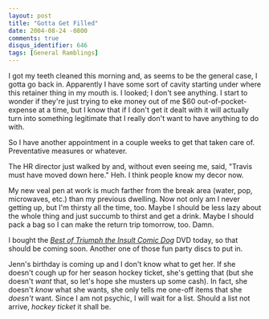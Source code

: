 ```yaml
---
layout: post
title: "Gotta Get Filled"
date: 2004-08-24 -0800
comments: true
disqus_identifier: 646
tags: [General Ramblings]
---
```

I got my teeth cleaned this morning and, as seems to be the general
case, I gotta go back in. Apparently I have some sort of cavity starting
under where this retainer thing in my mouth is. I looked; I don't see
anything. I start to wonder if they're just trying to eke money out of
me $60 out-of-pocket-expense at a time, but I know that if I don't get
it dealt with it will actually turn into something legitimate that I
really don't want to have anything to do with.

 So I have another appointment in a couple weeks to get that taken care
of. Preventative measures or whatever.

 The HR director just walked by and, without even seeing me, said,
"Travis must have moved down here." Heh. I think people know my decor
now.

 My new veal pen at work is much farther from the break area (water,
pop, microwaves, etc.) than my previous dwelling. Now not only am I
never getting up, but I'm thirsty all the time, too. Maybe I should be
less lazy about the whole thing and just succumb to thirst and get a
drink. Maybe I should pack a bag so I can make the return trip tomorrow,
too. Damn.

 I bought the [*Best of Triumph the Insult Comic
Dog*](http://www.amazon.com/exec/obidos/ASIN/B0002DB5OA/mhsvortex) DVD
today, so that should be coming soon. Another one of those fun party
discs to put in.

 Jenn's birthday is coming up and I don't know what to get her. If she
doesn't cough up for her season hockey ticket, she's getting that (but
she doesn't *want* that, so let's hope she musters up some cash). In
fact, she doesn't *know* what she wants, she only tells me one-off items
that she *doesn't* want. Since I am not psychic, I will wait for a list.
Should a list not arrive, *hockey ticket* it shall be.
